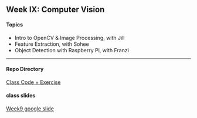 ## Week IX: Computer Vision

#### Topics
- Intro to OpenCV & Image Processing, with Jill
- Feature Extraction, with Sohee
- Object Detection with Raspberry Pi, with Franzi
---

#### Repo Directory
[Class Code + Exercise](https://github.com/parsons-python-summer-2020/python/tree/master/Week_09)

#### class slides
[Week9 google slide](https://docs.google.com/presentation/d/10_CDuceMDVPgE73NcT-xLzH_dkosXosdjcTotSqyjX8/edit?usp=sharing)
